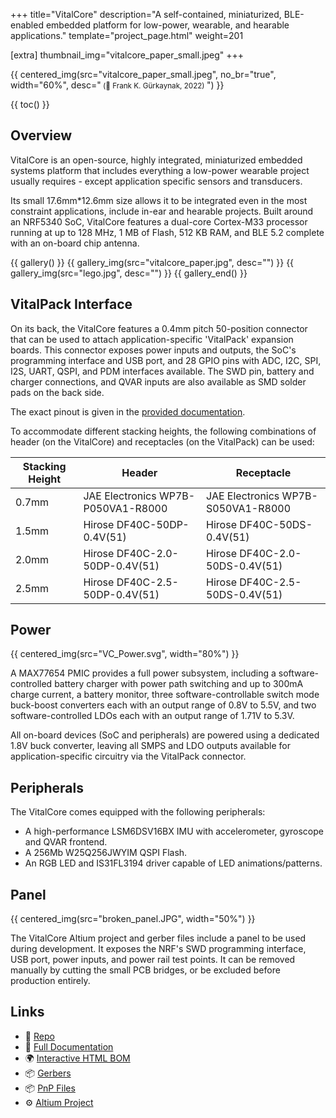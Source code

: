 +++
title="VitalCore"
description="A self-contained, miniaturized, BLE-enabled embedded platform for low-power, wearable, and hearable applications."
template="project_page.html"
weight=201

[extra]
thumbnail_img="vitalcore_paper_small.jpeg"
+++
    
{{ centered_img(src="vitalcore_paper_small.jpeg", no_br="true", width="60%", desc="<small> (📸 Frank K. Gürkaynak, 2022) </small>") }}

{{ toc() }}

## Overview

VitalCore is an open-source, highly integrated, miniaturized embedded systems platform that includes everything
a low-power wearable project usually requires - except application specific sensors
and transducers. 

Its small 17.6mm*12.6mm size allows it to be integrated even in the most constraint
applications, include in-ear and hearable projects. Built around an NRF5340 SoC, VitalCore features
a dual-core Cortex-M33 processor running at up to 128 MHz, 1 MB of Flash, 512 KB RAM, and BLE 5.2
complete with an on-board chip antenna.

{{ gallery() }}
    {{ gallery_img(src="vitalcore_paper.jpg", desc="") }}
    {{ gallery_img(src="lego.jpg", desc="") }}
{{ gallery_end() }}

<!-- FIXME Link to other projects that use it: VitalPod, In-Ear Voice, RadarBud -->

## VitalPack Interface

On its back, the VitalCore features a 0.4mm pitch 50-position connector that can be used to attach
application-specific 'VitalPack' expansion boards. This connector exposes power inputs and outputs,
the SoC's programming interface and USB port, and 28 GPIO pins with ADC, I2C, SPI, I2S, UART, QSPI, and PDM
interfaces available. The SWD pin, battery and charger connections, and QVAR inputs are also available as SMD solder
pads on the back side.

The exact pinout is given in the [provided documentation](https://github.com/ETH-PBL/VitalCore/blob/main/hardware/VC_NRF5340/Documentation/Complete_1.3/VC_NRF5340_FULL_DOC.PDF).

To accommodate different stacking heights, the following combinations of header (on the VitalCore) and receptacles (on
the VitalPack) can be used:

| **Stacking Height** | **Header**                           | **Receptacle**                       |
| ----------------- | ---------------------------------- | ---------------------------------- |
| 0.7mm             | JAE Electronics WP7B-P050VA1-R8000 | JAE Electronics WP7B-S050VA1-R8000 |
| 1.5mm             | Hirose DF40C-50DP-0.4V(51)         | Hirose DF40C-50DS-0.4V(51)         |
| 2.0mm             | Hirose DF40C-2.0-50DP-0.4V(51)     | Hirose DF40C-2.0-50DS-0.4V(51)     |
| 2.5mm             | Hirose DF40C-2.5-50DP-0.4V(51)     | Hirose DF40C-2.5-50DS-0.4V(51)     |

## Power

{{ centered_img(src="VC_Power.svg", width="80%") }}

A MAX77654 PMIC provides a full power subsystem, including a software-controlled battery charger with power path
switching and up to 300mA charge current, a battery monitor, three software-controllable switch mode buck-boost converters each
with an output range of 0.8V to 5.5V, and two software-controlled LDOs each with an output range of 1.71V to 5.3V. 

All on-board devices (SoC and peripherals) are powered using a dedicated 1.8V buck converter, leaving all SMPS and LDO
outputs available for application-specific circuitry via the VitalPack connector.


## Peripherals

The VitalCore comes equipped with the following peripherals:

 - A high-performance LSM6DSV16BX IMU with accelerometer, gyroscope and QVAR frontend.
 - A 256Mb W25Q256JWYIM QSPI Flash.
 - An RGB LED and IS31FL3194 driver capable of LED animations/patterns.

## Panel

{{ centered_img(src="broken_panel.JPG", width="50%") }}

The VitalCore Altium project and gerber files include a panel to be used during development.
It exposes the NRF's SWD programming interface, USB port, power inputs, and power rail test points. It
can be removed manually by cutting the small PCB bridges, or be excluded before production entirely.

## Links

- 📁 [Repo](https://github.com/ETH-PBL/VitalCore)
- 📄 [Full Documentation](https://github.com/ETH-PBL/VitalCore/blob/main/hardware/VC_NRF5340/Documentation/Complete_1.3/VC_NRF5340_FULL_DOC.PDF)
- 🌍 [Interactive HTML BOM](./VC_NRF5340-Complete.html)
- 📦 [Gerbers](https://github.com/ETH-PBL/VitalCore/blob/main/hardware/VC_NRF5340/Documentation/Complete_1.3/Manufacturing)
- 📦 [PnP Files](https://github.com/ETH-PBL/VitalCore/blob/main/hardware/VC_NRF5340/Documentation/Complete_1.3/PickAndPlace)
- ⚙️  [Altium Project](https://github.com/ETH-PBL/VitalCore/blob/main/hardware/VC_NRF5340/)
